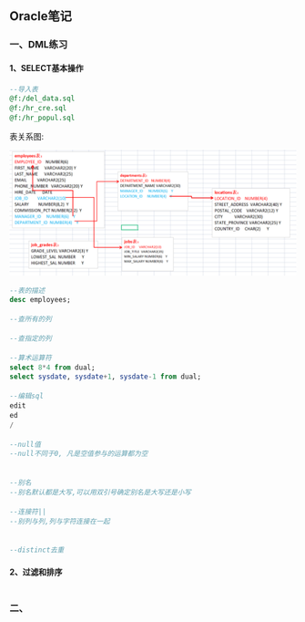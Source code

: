 ## Oracle笔记

### 一、DML练习

#### 1、SELECT基本操作

```sql
--导入表
@f:/del_data.sql
@f:/hr_cre.sql
@f:/hr_popul.sql
```

表关系图:

![](Oracle练习.assets/表关系图示.png)

```sql
--表的描述
desc employees;

--查所有的列

--查指定的列

--算术运算符
select 8*4 from dual;
select sysdate, sysdate+1, sysdate-1 from dual;

--编辑sql
edit
ed
/

--null值
--null不同于0, 凡是空值参与的运算都为空


--别名
--别名默认都是大写,可以用双引号确定别名是大写还是小写

--连接符||
--别列与列,列与字符连接在一起


--distinct去重

```



#### 2、过滤和排序

```sql

```



### 二、